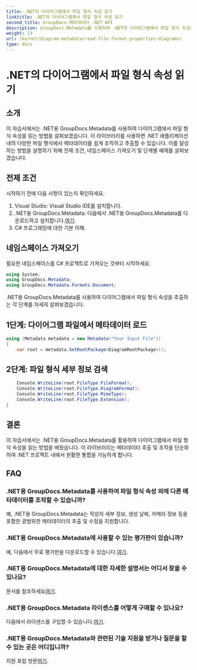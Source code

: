 ```yaml
---
title: .NET의 다이어그램에서 파일 형식 속성 읽기
linktitle: .NET의 다이어그램에서 파일 형식 속성 읽기
second_title: GroupDocs.메타데이터 .NET API
description: GroupDocs.Metadata를 사용하여 .NET의 다이어그램에서 파일 형식 속성을 읽는 방법을 알아보세요. 상세한 메타데이터를 손쉽게 추출하세요.
weight: 13
url: /ko/net/diagram-metadata/read-file-format-properties-diagrams/
type: docs
---
```

# .NET의 다이어그램에서 파일 형식 속성 읽기

## 소개
이 자습서에서는 .NET용 GroupDocs.Metadata를 사용하여 다이어그램에서 파일 형식 속성을 읽는 방법을 살펴보겠습니다. 이 라이브러리를 사용하면 .NET 애플리케이션 내의 다양한 파일 형식에서 메타데이터를 쉽게 조작하고 추출할 수 있습니다. 이를 달성하는 방법을 설명하기 위해 전제 조건, 네임스페이스 가져오기 및 단계별 예제를 살펴보겠습니다.

## 전제 조건
시작하기 전에 다음 사항이 있는지 확인하세요.
1. Visual Studio: Visual Studio IDE를 설치합니다.
2.  .NET용 GroupDocs.Metadata: 다음에서 .NET용 GroupDocs.Metadata를 다운로드하고 설치합니다.[여기](https://releases.groupdocs.com/metadata/net/).
3. C# 프로그래밍에 대한 기본 이해.

## 네임스페이스 가져오기
필요한 네임스페이스를 C# 프로젝트로 가져오는 것부터 시작하세요.
```csharp
using System;
using GroupDocs.Metadata;
using GroupDocs.Metadata.Formats.Document;
```

.NET용 GroupDocs.Metadata를 사용하여 다이어그램에서 파일 형식 속성을 추출하는 각 단계를 자세히 살펴보겠습니다.
## 1단계: 다이어그램 파일에서 메타데이터 로드
```csharp
using (Metadata metadata = new Metadata("Your Input File"))
{
    var root = metadata.GetRootPackage<DiagramRootPackage>();
```
## 2단계: 파일 형식 세부 정보 검색
```csharp
    Console.WriteLine(root.FileType.FileFormat);
    Console.WriteLine(root.FileType.DiagramFormat);
    Console.WriteLine(root.FileType.MimeType);
    Console.WriteLine(root.FileType.Extension);
}
```

## 결론
이 자습서에서는 .NET용 GroupDocs.Metadata를 활용하여 다이어그램에서 파일 형식 속성을 읽는 방법을 배웠습니다. 이 라이브러리는 메타데이터 추출 및 조작을 단순화하여 .NET 프로젝트 내에서 원활한 통합을 가능하게 합니다.

## FAQ
### .NET용 GroupDocs.Metadata를 사용하여 파일 형식 속성 외에 다른 메타데이터를 조작할 수 있습니까?
예, .NET용 GroupDocs.Metadata는 작성자 세부 정보, 생성 날짜, 카메라 정보 등을 포함한 광범위한 메타데이터의 추출 및 수정을 지원합니다.
### .NET용 GroupDocs.Metadata에 사용할 수 있는 평가판이 있습니까?
 예, 다음에서 무료 평가판을 다운로드할 수 있습니다.[여기](https://releases.groupdocs.com/).
### .NET용 GroupDocs.Metadata에 대한 자세한 설명서는 어디서 찾을 수 있나요?
 문서를 참조하세요[여기](https://tutorials.groupdocs.com/metadata/net/).
### .NET용 GroupDocs.Metadata 라이센스를 어떻게 구매할 수 있나요?
 다음에서 라이센스를 구입할 수 있습니다.[여기](https://purchase.groupdocs.com/buy).
### .NET용 GroupDocs.Metadata와 관련된 기술 지원을 받거나 질문을 할 수 있는 곳은 어디입니까?
 지원 포럼 방문[여기](https://forum.groupdocs.com/c/metadata/14).